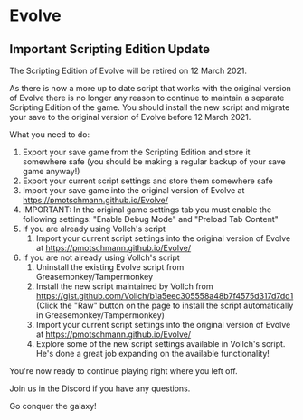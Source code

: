 # Evolve

## Important Scripting Edition Update

The Scripting Edition of Evolve will be retired on 12 March 2021.

As there is now a more up to date script that works with the original version of Evolve there is no longer any reason to continue to maintain a separate Scripting Edition of the game. You should install the new script and migrate your save to the original version of Evolve before 12 March 2021.

What you need to do:
1. Export your save game from the Scripting Edition and store it somewhere safe (you should be making a regular backup of your save game anyway!)
1. Export your current script settings and store them somewhere safe
1. Import your save game into the original version of Evolve at https://pmotschmann.github.io/Evolve/
1. IMPORTANT: In the original game settings tab you must enable the following settings: "Enable Debug Mode" and "Preload Tab Content"
1. If you are already using Vollch's script
    1. Import your current script settings into the original version of Evolve at https://pmotschmann.github.io/Evolve/
1. If you are not already using Vollch's script
    1. Uninstall the existing Evolve script from Greasemonkey/Tampermonkey
    1. Install the new script maintained by Vollch from https://gist.github.com/Vollch/b1a5eec305558a48b7f4575d317d7dd1 (Click the "Raw" button on the page to install the script automatically in Greasemonkey/Tampermonkey)
    1. Import your current script settings into the original version of Evolve at https://pmotschmann.github.io/Evolve/
    1. Explore some of the new script settings available in Vollch's script. He's done a great job expanding on the available functionality!

You're now ready to continue playing right where you left off.

Join us in the Discord if you have any questions.

Go conquer the galaxy!
